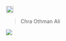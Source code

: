 <img  src="https://cdn-icons.flaticon.com/png/512/2926/premium/2926745.png?token=exp=1643901377~hmac=e59ea2eed3ad0e1cdb4955b9d106bf64" height="20" />

 >Chra Othman Ali 




<a align="center" href="https://github.com/chra-O/tailwindcss-Portfolio">
  <img align="center" src="https://github-readme-stats.vercel.app/api/pin/?username=chra-o&repo=tailwindcss-Portfolio" />
</a>

 





 

 
